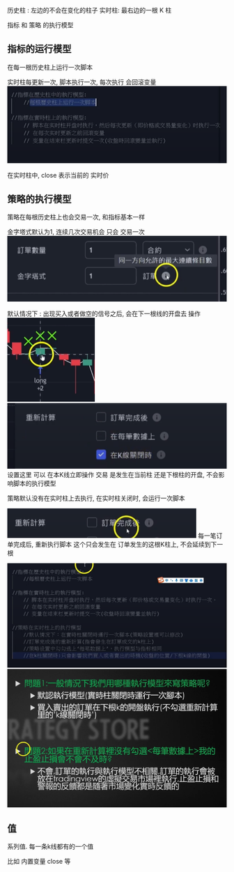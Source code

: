 


历史柱 : 左边的不会在变化的柱子
实时柱:  最右边的一根 K 柱


指标 和 策略 的执行模型

## 指标的运行模型
在每一根历史柱上运行一次脚本

实时柱每更新一次, 脚本执行一次, 每次执行 会回滚变量
![](../../assets/Pasted%20image%2020240529200352.png)


在实时柱中, close 表示当前的 实时价



## 策略的执行模型

策略在每根历史柱上也会交易一次, 和指标基本一样

金字塔式默认为1, 连续几次交易机会 只会 交易一次
![](../../assets/Pasted%20image%2020240529204018.png)

默认情况下 :
出现买入或者做空的信号之后, 会在下一根线的开盘去 操作
![](../../assets/Pasted%20image%2020240529204327.png)![](../../assets/Pasted%20image%2020240529204352.png)
设置这里 可以 在本K线立即操作
交易 是发生在当前柱 还是下根柱的开盘, 不会影响脚本的执行模型

策略默认没有在实时柱上去执行, 在实时柱关闭时, 会运行一次脚本



![](../../assets/Pasted%20image%2020240529204952.png)
每一笔订单完成后, 重新执行脚本
这个只会发生在 订单发生的这根K柱上, 不会延续到下一根

![](../../assets/Pasted%20image%2020240529205516.png)
![](../../assets/Pasted%20image%2020240529205621.png)


## 值

系列值. 每一条k线都有的一个值

比如 内置变量 close 等